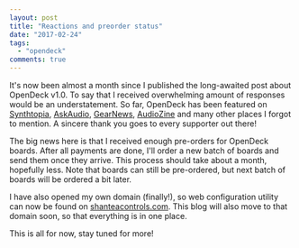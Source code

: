 ```yaml
---
layout: post
title: "Reactions and preorder status"
date: "2017-02-24"
tags: 
  - "opendeck"
comments: true
---
```


It's now been almost a month since I published the long-awaited post about OpenDeck v1.0. To say that I received overwhelming amount of responses would be an understatement. So far, OpenDeck has been featured on [Synthtopia](http://www.synthtopia.com/content/2017/02/01/opendeck-is-an-open-platform-for-making-custom-midi-controllers/), [AskAudio](https://ask.audio/articles/opendeck-makes-it-easy-to-make-your-own-midi-controller-for-any-os), [GearNews](https://www.gearnews.de/shantea-controls-opendeck-midi-controller-diy-fuer-alle-plattformen/), [AudioZine](http://fr.audiofanzine.com/controleur-midi-divers/shantea-controls/opendeck/news/a.play,n.35924.html) and many other places I forgot to mention. A sincere thank you goes to every supporter out there!

The big news here is that I received enough pre-orders for OpenDeck boards. After all payments are done, I'll order a new batch of boards and send them once they arrive. This process should take about a month, hopefully less. Note that boards can still be pre-ordered, but next batch of boards will be ordered a bit later.

I have also opened my own domain (finally!), so web configuration utility can now be found on [shanteacontrols.com](https://shanteacontrols.com). This blog will also move to that domain soon, so that everything is in one place.

This is all for now, stay tuned for more!
